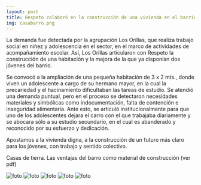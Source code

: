 ```yaml
---
layout: post
title: Respeto colaboró en la construcción de una vivienda en el barrio “La Costa” (Av. Argentina)
img: casabarro.png
---
```


La demanda fue detectada por la agrupación Los Orillas, que realiza trabajo social en niñez y adolescencia en el sector, en el marco de actividades de acompañamiento escolar.
Así, Los Orillas articularon con Respeto la construcción de una habitación y la mejora de la que ya disponían dos jóvenes del barrio.

Se convocó a la ampliación de una pequeña habitación de 3 x 2 mts., donde viven un adolescente a cargo de su hermano mayor, en la cual la precariedad y el hacinamiento dificultaban las tareas de estudio.
Se atendió una demanda puntual, pero en el proceso se detectaron necesidades materiales y simbólicas como indocumentación, falta de contención e inseguridad alimentaria. Ante esto, se articuló institucionalmente para que uno de los adolescentes dejara el carro con el que trabajaba diariamente y se abocara sólo a su estudio secundario, en el cual es abanderado y reconocido por su esfuerzo y dedicación.

Apostamos a la vivienda digna, a la construcción de un futuro más claro para los jóvenes, con trabajo y sentido colectivo.

Casas de tierra. Las ventajas del barro como material de construcción (ver pdf)

![foto]({{site.baseurl}}/img/barro.jpg)
![foto]({{site.baseurl}}/img/barro2.jpg)
![foto]({{site.baseurl}}/img/barro3.jpg)
![foto]({{site.baseurl}}/img/barro4.jpg)
![foto]({{site.baseurl}}/img/barro5.jpg)
